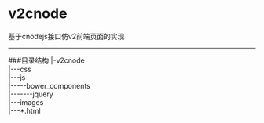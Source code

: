 # v2cnode
基于cnodejs接口仿v2前端页面的实现

---

###目录结构
|-v2cnode   
|---css   
|---js   
|-----bower_components   
|-------jquery    
|---images   
|---*.html   
